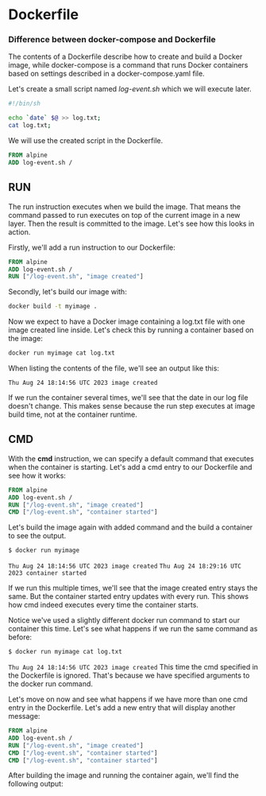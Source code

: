 # Dockerfile

### Difference between docker-compose and Dockerfile

The contents of a Dockerfile describe how to create and build a Docker image, while docker-compose is a command that runs Docker containers based on settings described in a docker-compose.yaml file.

Let's create a small script named *log-event.sh* which we will execute later.
```bash
#!/bin/sh

echo `date` $@ >> log.txt;
cat log.txt;
```

We will use the created script in the Dockerfile.
```Dockerfile
FROM alpine
ADD log-event.sh /
```
## RUN
The run instruction executes when we build the image. That means the command passed to run executes on top of the current image in a new layer. Then the result is committed to the image. Let's see how this looks in action.

Firstly, we'll add a run instruction to our Dockerfile:
```Dockerfile
FROM alpine
ADD log-event.sh /
RUN ["/log-event.sh", "image created"]
```

Secondly, let's build our image with:

```bash
docker build -t myimage .
```

Now we expect to have a Docker image containing a log.txt file with one image created line inside. Let's check this by running a container based on the image:

```bash
docker run myimage cat log.txt
```

When listing the contents of the file, we'll see an output like this:

`Thu Aug 24 18:14:56 UTC 2023 image created`

If we run the container several times, we'll see that the date in our log file doesn't change. This makes sense because the run step executes at image build time, not at the container runtime.

## CMD
With the **cmd** instruction, we can specify a default command that executes when the container is starting. Let's add a cmd entry to our Dockerfile and see how it works:
```Dockerfile
FROM alpine
ADD log-event.sh /
RUN ["/log-event.sh", "image created"]
CMD ["/log-event.sh", "container started"]
```
Let's build the image again with added command and the build a container to see the output.
```bash
$ docker run myimage
```
`Thu Aug 24 18:14:56 UTC 2023 image created`
`Thu Aug 24 18:29:16 UTC 2023 container started`

If we run this multiple times, we'll see that the image created entry stays the same. But the container started entry updates with every run. This shows how cmd indeed executes every time the container starts.

Notice we've used a slightly different docker run command to start our container this time. Let's see what happens if we run the same command as before:
```bash
$ docker run myimage cat log.txt
```
`Thu Aug 24 18:14:56 UTC 2023 image created`
This time the cmd specified in the Dockerfile is ignored. That's because we have specified arguments to the docker run command.

Let's move on now and see what happens if we have more than one cmd entry in the Dockerfile. Let's add a new entry that will display another message:
```Dockerfile
FROM alpine
ADD log-event.sh /
RUN ["/log-event.sh", "image created"]
CMD ["/log-event.sh", "container started"]
CMD ["/log-event.sh", "container started"]
```
After building the image and running the container again, we'll find the following output:
